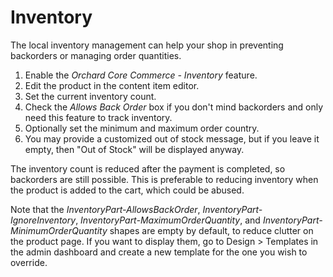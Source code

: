 # Inventory

The local inventory management can help your shop in preventing backorders or managing order quantities.

1. Enable the _Orchard Core Commerce - Inventory_ feature.
2. Edit the product in the content item editor.
3. Set the current inventory count.
4. Check the _Allows Back Order_ box if you don't mind backorders and only need this feature to track inventory.
5. Optionally set the minimum and maximum order country.
6. You may provide a customized out of stock message, but if you leave it empty, then "Out of Stock" will be displayed anyway.

The inventory count is reduced after the payment is completed, so backorders are still possible. This is preferable to reducing inventory when the product is added to the cart, which could be abused.

Note that the _InventoryPart-AllowsBackOrder_, _InventoryPart-IgnoreInventory_, _InventoryPart-MaximumOrderQuantity_, and _InventoryPart-MinimumOrderQuantity_ shapes are empty by default, to reduce clutter on the product page. If you want to display them, go to Design > Templates in the admin dashboard and create a new template for the one you wish to override.
